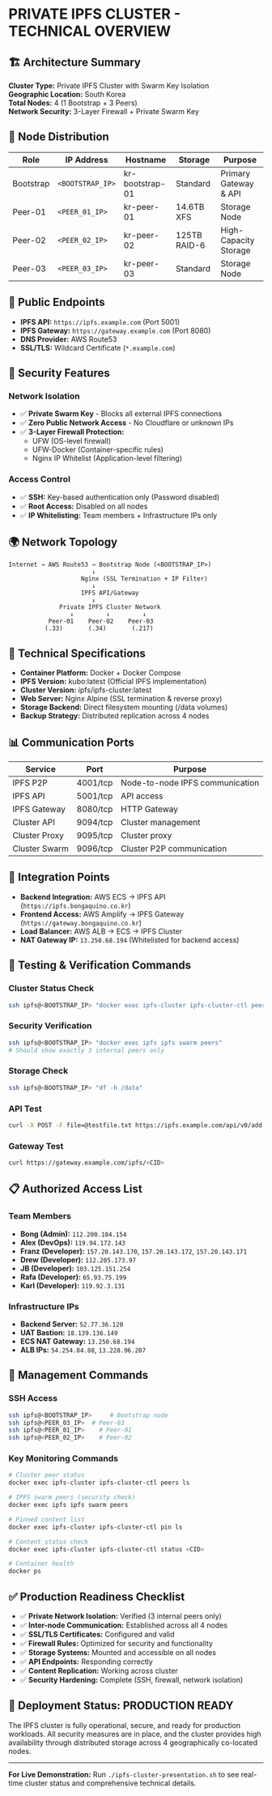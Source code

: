 # PRIVATE IPFS CLUSTER - TECHNICAL OVERVIEW

## 🏗️ Architecture Summary

**Cluster Type:** Private IPFS Cluster with Swarm Key Isolation  
**Geographic Location:** South Korea  
**Total Nodes:** 4 (1 Bootstrap + 3 Peers)  
**Network Security:** 3-Layer Firewall + Private Swarm Key  

## 📍 Node Distribution

| Role | IP Address | Hostname | Storage | Purpose |
|------|------------|----------|---------|---------|
| Bootstrap | `<BOOTSTRAP_IP>` | kr-bootstrap-01 | Standard | Primary Gateway & API |
| Peer-01 | `<PEER_01_IP>` | kr-peer-01 | 14.6TB XFS | Storage Node |
| Peer-02 | `<PEER_02_IP>` | kr-peer-02 | 125TB RAID-6 | High-Capacity Storage |
| Peer-03 | `<PEER_03_IP>` | kr-peer-03 | Standard | Storage Node |

## 🔗 Public Endpoints

- **IPFS API:** `https://ipfs.example.com` (Port 5001)
- **IPFS Gateway:** `https://gateway.example.com` (Port 8080)
- **DNS Provider:** AWS Route53
- **SSL/TLS:** Wildcard Certificate (`*.example.com`)

## 🔐 Security Features

### Network Isolation
- ✅ **Private Swarm Key** - Blocks all external IPFS connections
- ✅ **Zero Public Network Access** - No Cloudflare or unknown IPs
- ✅ **3-Layer Firewall Protection:**
  - UFW (OS-level firewall)
  - UFW-Docker (Container-specific rules)
  - Nginx IP Whitelist (Application-level filtering)

### Access Control
- ✅ **SSH:** Key-based authentication only (Password disabled)
- ✅ **Root Access:** Disabled on all nodes
- ✅ **IP Whitelisting:** Team members + Infrastructure IPs only

## 🌍 Network Topology

```
Internet → AWS Route53 → Bootstrap Node (<BOOTSTRAP_IP>)
                       ↓
                    Nginx (SSL Termination + IP Filter)
                       ↓
                    IPFS API/Gateway
                       ↓
              Private IPFS Cluster Network
                 ↓         ↓         ↓
           Peer-01    Peer-02    Peer-03
          (.33)       (.34)       (.217)
```

## 🔧 Technical Specifications

- **Container Platform:** Docker + Docker Compose
- **IPFS Version:** kubo:latest (Official IPFS implementation)
- **Cluster Version:** ipfs/ipfs-cluster:latest
- **Web Server:** Nginx Alpine (SSL termination & reverse proxy)
- **Storage Backend:** Direct filesystem mounting (/data volumes)
- **Backup Strategy:** Distributed replication across 4 nodes

## 📊 Communication Ports

| Service | Port | Purpose |
|---------|------|---------|
| IPFS P2P | 4001/tcp | Node-to-node IPFS communication |
| IPFS API | 5001/tcp | API access |
| IPFS Gateway | 8080/tcp | HTTP Gateway |
| Cluster API | 9094/tcp | Cluster management |
| Cluster Proxy | 9095/tcp | Cluster proxy |
| Cluster Swarm | 9096/tcp | Cluster P2P communication |

## 🏢 Integration Points

- **Backend Integration:** AWS ECS → IPFS API (`https://ipfs.bongaquino.co.kr`)
- **Frontend Access:** AWS Amplify → IPFS Gateway (`https://gateway.bongaquino.co.kr`)
- **Load Balancer:** AWS ALB → ECS → IPFS Cluster
- **NAT Gateway IP:** `13.250.68.194` (Whitelisted for backend access)

## 🧪 Testing & Verification Commands

### Cluster Status Check
```bash
ssh ipfs@<BOOTSTRAP_IP> "docker exec ipfs-cluster ipfs-cluster-ctl peers ls"
```

### Security Verification
```bash
ssh ipfs@<BOOTSTRAP_IP> "docker exec ipfs ipfs swarm peers"
# Should show exactly 3 internal peers only
```

### Storage Check
```bash
ssh ipfs@<BOOTSTRAP_IP> "df -h /data"
```

### API Test
```bash
curl -X POST -F file=@testfile.txt https://ipfs.example.com/api/v0/add
```

### Gateway Test
```bash
curl https://gateway.example.com/ipfs/<CID>
```

## 📋 Authorized Access List

### Team Members
- **Bong (Admin):** `112.200.104.154`
- **Alex (DevOps):** `119.94.172.143`
- **Franz (Developer):** `157.20.143.170`, `157.20.143.172`, `157.20.143.171`
- **Drew (Developer):** `112.205.173.97`
- **JB (Developer):** `103.125.151.254`
- **Rafa (Developer):** `65.93.75.199`
- **Karl (Developer):** `119.92.3.131`

### Infrastructure IPs
- **Backend Server:** `52.77.36.120`
- **UAT Bastion:** `18.139.136.149`
- **ECS NAT Gateway:** `13.250.68.194`
- **ALB IPs:** `54.254.84.88`, `13.228.96.207`

## 🎯 Management Commands

### SSH Access
```bash
ssh ipfs@<BOOTSTRAP_IP>     # Bootstrap node
ssh ipfs@<PEER_03_IP>  # Peer-03
ssh ipfs@<PEER_01_IP>    # Peer-01
ssh ipfs@<PEER_02_IP>    # Peer-02
```

### Key Monitoring Commands
```bash
# Cluster peer status
docker exec ipfs-cluster ipfs-cluster-ctl peers ls

# IPFS swarm peers (security check)
docker exec ipfs ipfs swarm peers

# Pinned content list
docker exec ipfs-cluster ipfs-cluster-ctl pin ls

# Content status check
docker exec ipfs-cluster ipfs-cluster-ctl status <CID>

# Container health
docker ps
```

## ✅ Production Readiness Checklist

- ✅ **Private Network Isolation:** Verified (3 internal peers only)
- ✅ **Inter-node Communication:** Established across all 4 nodes
- ✅ **SSL/TLS Certificates:** Configured and valid
- ✅ **Firewall Rules:** Optimized for security and functionality
- ✅ **Storage Systems:** Mounted and accessible on all nodes
- ✅ **API Endpoints:** Responding correctly
- ✅ **Content Replication:** Working across cluster
- ✅ **Security Hardening:** Complete (SSH, firewall, network isolation)

## 🎉 Deployment Status: PRODUCTION READY

The IPFS cluster is fully operational, secure, and ready for production workloads. All security measures are in place, and the cluster provides high availability through distributed storage across 4 geographically co-located nodes.

---

**For Live Demonstration:** Run `./ipfs-cluster-presentation.sh` to see real-time cluster status and comprehensive technical details. 